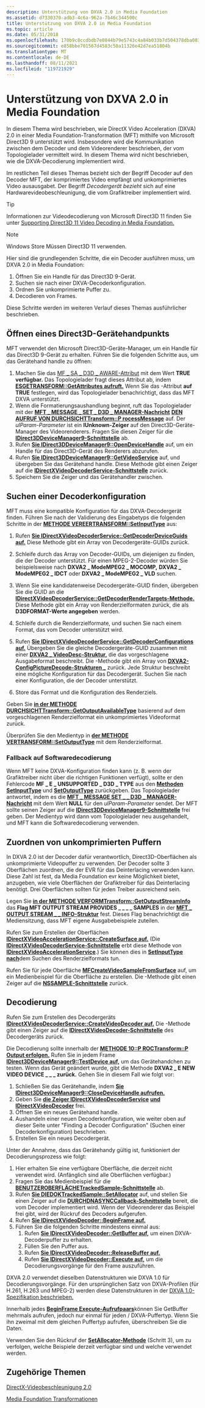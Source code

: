 ```yaml
---
description: Unterstützung von DXVA 2.0 in Media Foundation
ms.assetid: d7330370-adb3-4c6a-962a-7b46c344500c
title: Unterstützung von DXVA 2.0 in Media Foundation
ms.topic: article
ms.date: 05/31/2018
ms.openlocfilehash: 170b9c8ccdbdb7e0844b79e5743c4a84b033b7d504378dba083be5adfb244fcf
ms.sourcegitcommit: e858bbe701567d4583c50a11326e42d7ea51804b
ms.translationtype: MT
ms.contentlocale: de-DE
ms.lasthandoff: 08/11/2021
ms.locfileid: "119721929"
---
```

# <a name="supporting-dxva-20-in-media-foundation"></a>Unterstützung von DXVA 2.0 in Media Foundation

In diesem Thema wird beschrieben, wie DirectX Video Acceleration (DXVA) 2.0 in einer Media Foundation-Transformation (MFT) mithilfe von Microsoft Direct3D 9 unterstützt wird. Insbesondere wird die Kommunikation zwischen dem Decoder und dem Videorenderer beschrieben, der vom Topologielader vermittelt wird. In diesem Thema wird nicht beschrieben, wie die DXVA-Decodierung implementiert wird.

Im restlichen Teil dieses  Themas bezieht sich der Begriff Decoder auf den Decoder MFT, der komprimiertes Video empfängt und unkomprimiertes Video ausausgabet. Der Begriff *Decodergerät bezieht* sich auf eine Hardwarevideobeschleunigung, die vom Grafiktreiber implementiert wird.

> [!TIP]
> Informationen zur Videodecodierung von Microsoft Direct3D 11 finden Sie unter [Supporting Direct3D 11 Video Decoding in Media Foundation.](supporting-direct3d-11-video-decoding-in-media-foundation.md)

 

> [!Note]  
> Windows Store Müssen Direct3D 11 verwenden.

 

Hier sind die grundlegenden Schritte, die ein Decoder ausführen muss, um DXVA 2.0 in Media Foundation:

1.  Öffnen Sie ein Handle für das Direct3D 9-Gerät.
2.  Suchen sie nach einer DXVA-Decoderkonfiguration.
3.  Ordnen Sie unkomprimierte Puffer zu.
4.  Decodieren von Frames.

Diese Schritte werden im weiteren Verlauf dieses Themas ausführlicher beschrieben.

## <a name="opening-a-direct3d-device-handle"></a>Öffnen eines Direct3D-Gerätehandpunkts

MFT verwendet den Microsoft Direct3D-Geräte-Manager, um ein Handle für das Direct3D 9-Gerät zu erhalten. Führen Sie die folgenden Schritte aus, um das Gerätehand handle zu öffnen:

1.  Machen Sie das [MF \_ SA \_ D3D \_ AWARE-Attribut](mf-sa-d3d-aware-attribute.md) mit dem Wert **TRUE verfügbar.** Das Topologielader fragt dieses Attribut ab, indem [**ESGETRANSFORM::GetAttributes aufruft.**](/windows/desktop/api/mftransform/nf-mftransform-imftransform-getattributes) Wenn Sie das -Attribut **auf TRUE** festlegen, wird das Topologielader benachrichtigt, dass das MFT DXVA unterstützt.
2.  Wenn die Formatierungsaushandlung beginnt, ruft das Topologielader mit der [**MFT \_ MESSAGE \_ SET \_ D3D \_ MANAGER-Nachricht**](mft-message-set-d3d-manager.md) [**DEN AUFRUF VON DURCHSICHTTransform::P rocessMessage**](/windows/desktop/api/mftransform/nf-mftransform-imftransform-processmessage) auf. Der *ulParam-Parameter* ist ein **IUnknown-Zeiger** auf den Direct3D-Geräte-Manager des Videorenderers. Fragen Sie diesen Zeiger für die [**IDirect3DDeviceManager9-Schnittstelle**](/windows/desktop/api/dxva2api/nn-dxva2api-idirect3ddevicemanager9) ab.
3.  Rufen [**Sie IDirect3DDeviceManager9::OpenDeviceHandle**](/windows/desktop/api/dxva2api/nf-dxva2api-idirect3ddevicemanager9-opendevicehandle) auf, um ein Handle für das Direct3D-Gerät des Renderers abzurufen.
4.  Rufen [**Sie IDirect3DDeviceManager9::GetVideoService**](/windows/desktop/api/dxva2api/nf-dxva2api-idirect3ddevicemanager9-getvideoservice) auf, und übergeben Sie das Gerätehand handle. Diese Methode gibt einen Zeiger auf die [**IDirectXVideoDecoderService-Schnittstelle**](/windows/desktop/api/dxva2api/nn-dxva2api-idirectxvideodecoderservice) zurück.
5.  Speichern Sie die Zeiger und das Gerätehandler zwischen.

## <a name="finding-a-decoder-configuration"></a>Suchen einer Decoderkonfiguration

MFT muss eine kompatible Konfiguration für das DXVA-Decodergerät finden. Führen Sie nach der Validierung des Eingabetyps die folgenden Schritte in der [**METHODE VEREERTRANSFORM::SetInputType**](/windows/desktop/api/mftransform/nf-mftransform-imftransform-setinputtype) aus:

1.  Rufen [**Sie IDirectXVideoDecoderService::GetDecoderDeviceGuids auf.**](/windows/desktop/api/dxva2api/nf-dxva2api-idirectxvideodecoderservice-getdecoderdeviceguids) Diese Methode gibt ein Array von Decodergeräte-GUIDs zurück.
2.  Schleife durch das Array von Decoder-GUIDs, um diejenigen zu finden, die der Decoder unterstützt. Für einen MPEG-2-Decoder würden Sie beispielsweise nach **DXVA2 \_ ModeMPEG2 \_ MOCOMP,** **DXVA2 \_ ModeMPEG2 \_ IDCT** oder **DXVA2 \_ ModeMPEG2 \_ VLD** suchen.

3.  Wenn Sie eine kandidatenweise Decodergeräte-GUID finden, übergeben Sie die GUID an die [**IDirectXVideoDecoderService::GetDecoderRenderTargets-Methode.**](/windows/desktop/api/dxva2api/nf-dxva2api-idirectxvideodecoderservice-getdecoderrendertargets) Diese Methode gibt ein Array von Renderzielformaten zurück, die als **D3DFORMAT-Werte angegeben** werden.
4.  Schleife durch die Renderzielformate, und suchen Sie nach einem Format, das vom Decoder unterstützt wird.
5.  Rufen [**Sie IDirectXVideoDecoderService::GetDecoderConfigurations auf.**](/windows/desktop/api/dxva2api/nf-dxva2api-idirectxvideodecoderservice-getdecoderconfigurations) Übergeben Sie die gleiche Decodergeräte-GUID zusammen mit einer [**DXVA2 \_ VideoDesc-Struktur,**](/windows/desktop/api/dxva2api/ns-dxva2api-dxva2_videodesc) die das vorgeschlagene Ausgabeformat beschreibt. Die -Methode gibt ein Array von [**DXVA2-ConfigPictureDecode-Strukturen \_**](/windows/desktop/api/dxva2api/ns-dxva2api-dxva2_configpicturedecode) zurück. Jede Struktur beschreibt eine mögliche Konfiguration für das Decodergerät. Suchen Sie nach einer Konfiguration, die der Decoder unterstützt.
6.  Store das Format und die Konfiguration des Renderziels.

Geben Sie [**in der METHODE DURCHSICHTTransform::GetOutputAvailableType**](/windows/desktop/api/mftransform/nf-mftransform-imftransform-getoutputavailabletype) basierend auf dem vorgeschlagenen Renderzielformat ein unkomprimiertes Videoformat zurück.

Überprüfen Sie den Medientyp in [**der METHODE VERTRANSFORM::SetOutputType**](/windows/desktop/api/mftransform/nf-mftransform-imftransform-setoutputtype) mit dem Renderzielformat.

### <a name="fallback-to-software-decoding"></a>Fallback auf Softwaredecodierung

Wenn MFT keine DXVA-Konfiguration finden kann (z. B. wenn der Grafiktreiber nicht über die richtigen Funktionen verfügt), sollte er den Fehlercode **MF \_ E \_ UNSUPPORTED \_ D3D \_ TYPE** aus den [**Methoden SetInputType**](/windows/desktop/api/mftransform/nf-mftransform-imftransform-setinputtype) und [**SetOutputType**](/windows/desktop/api/mftransform/nf-mftransform-imftransform-setoutputtype) zurückgeben. Das Topologielader antwortet, indem es die [**MFT \_ MESSAGE SET \_ \_ D3D \_ MANAGER-Nachricht**](mft-message-set-d3d-manager.md) mit dem Wert **NULL** für den *ulParam-Parameter* sendet. Der MFT sollte seinen Zeiger auf die [**IDirect3DDeviceManager9-Schnittstelle**](/windows/desktop/api/dxva2api/nn-dxva2api-idirect3ddevicemanager9) frei geben. Der Medientyp wird dann vom Topologielader neu ausgehandelt, und MFT kann die Softwaredecodierung verwenden.

## <a name="allocating-uncompressed-buffers"></a>Zuordnen von unkomprimierten Puffern

In DXVA 2.0 ist der Decoder dafür verantwortlich, Direct3D-Oberflächen als unkomprimierte Videopuffer zu verwenden. Der Decoder sollte 3 Oberflächen zuordnen, die der EVR für das Deinterlacing verwenden kann. Diese Zahl ist fest, da Media Foundation evr keine Möglichkeit bietet, anzugeben, wie viele Oberflächen der Grafiktreiber für das Deinterlacing benötigt. Drei Oberflächen sollten für jeden Treiber ausreichend sein.

Legen Sie [**in der METHODE VERFORMTransform::GetOutputStreamInfo**](/windows/desktop/api/mftransform/nf-mftransform-imftransform-getoutputstreaminfo) das **Flag MFT OUTPUT STREAM PROVIDES \_ \_ \_ \_ SAMPLES** in der [**MFT \_ OUTPUT STREAM \_ \_ INFO-Struktur**](/windows/desktop/api/mftransform/ns-mftransform-mft_output_stream_info) fest. Dieses Flag benachrichtigt die Mediensitzung, dass MFT eigene Ausgabebeispiele zuteilen.

Rufen Sie zum Erstellen der Oberflächen [**IDirectXVideoAccelerationService::CreateSurface auf.**](/windows/desktop/api/dxva2api/nf-dxva2api-idirectxvideoaccelerationservice-createsurface) (Die [**IDirectXVideoDecoderService-Schnittstelle**](/windows/desktop/api/dxva2api/nn-dxva2api-idirectxvideodecoderservice) erbt diese Methode von [**IDirectXVideoAccelerationService**](/windows/desktop/api/dxva2api/nn-dxva2api-idirectxvideoaccelerationservice).) Sie können dies in [**SetInputType nach**](/windows/desktop/api/mftransform/nf-mftransform-imftransform-setinputtype)dem Suchen des Renderzielformats tun.

Rufen Sie für jede Oberfläche [**MFCreateVideoSampleFromSurface**](/windows/desktop/api/evr/nc-evr-mfcreatevideosamplefromsurface) auf, um ein Medienbeispiel für die Oberfläche zu erstellen. Die -Methode gibt einen Zeiger auf die [**NSSAMPLE-Schnittstelle**](/windows/desktop/api/mfobjects/nn-mfobjects-imfsample) zurück.

## <a name="decoding"></a>Decodierung

Rufen Sie zum Erstellen des Decodergeräts [**IDirectXVideoDecoderService::CreateVideoDecoder auf.**](/windows/desktop/api/dxva2api/nf-dxva2api-idirectxvideodecoderservice-createvideodecoder) Die -Methode gibt einen Zeiger auf die [**IDirectXVideoDecoder-Schnittstelle**](/windows/desktop/api/dxva2api/nn-dxva2api-idirectxvideodecoder) des Decodergeräts zurück.

Die Decodierung sollte innerhalb der [**METHODE 10::P ROCTransform::P Output erfolgen.**](/windows/desktop/api/mftransform/nf-mftransform-imftransform-processoutput) Rufen Sie in jedem Frame [**IDirect3DDeviceManager9::TestDevice auf,**](/windows/desktop/api/dxva2api/nf-dxva2api-idirect3ddevicemanager9-testdevice) um das Gerätehandchen zu testen. Wenn das Gerät geändert wurde, gibt die Methode **DXVA2 \_ E NEW VIDEO DEVICE \_ \_ \_ zurück.** Gehen Sie in diesem Fall wie folgt vor:

1.  Schließen Sie das Gerätehandle, indem [**Sie IDirect3DDeviceManager9::CloseDeviceHandle aufrufen.**](/windows/desktop/api/dxva2api/nf-dxva2api-idirect3ddevicemanager9-closedevicehandle)
2.  Geben Sie [**die Zeiger IDirectXVideoDecoderService**](/windows/desktop/api/dxva2api/nn-dxva2api-idirectxvideodecoderservice) [**und IDirectXVideoDecoder**](/windows/desktop/api/dxva2api/nn-dxva2api-idirectxvideodecoder) frei.
3.  Öffnen Sie ein neues Gerätehand handle.
4.  Aushandeln einer neuen Decoderkonfiguration, wie weiter oben auf dieser Seite unter "Finding a Decoder Configuration" (Suchen einer Decoderkonfiguration) beschrieben.
5.  Erstellen Sie ein neues Decodergerät.

Unter der Annahme, dass das Gerätehandy gültig ist, funktioniert der Decodierungsprozess wie folgt:

1.  Hier erhalten Sie eine verfügbare Oberfläche, die derzeit nicht verwendet wird. (Anfänglich sind alle Oberflächen verfügbar.)
2.  Fragen Sie das Medienbeispiel für die [**BENUTZEROBERFLÄCHETrackedSample-Schnittstelle**](/windows/win32/api/mfidl/nn-mfidl-imftrackedsample) ab.
3.  Rufen [**Sie DIEDOKTrackedSample::SetAllocator**](/windows/win32/api/mfidl/nf-mfidl-imftrackedsample-setallocator) auf, und stellen Sie einen Zeiger auf die [**DURCHDNASYNCCallback-Schnittstelle**](/windows/desktop/api/mfobjects/nn-mfobjects-imfasynccallback) bereit, die vom Decoder implementiert wird. Wenn der Videorenderer das Beispiel frei gibt, wird der Rückruf des Decoders aufgerufen.
4.  Rufen [**Sie IDirectXVideoDecoder::BeginFrame auf.**](/windows/desktop/api/dxva2api/nf-dxva2api-idirectxvideodecoder-beginframe)
5.  Führen Sie die folgenden Schritte mindestens einmal aus:
    1.  Rufen [**Sie IDirectXVideoDecoder::GetBuffer auf,**](/windows/desktop/api/dxva2api/nf-dxva2api-idirectxvideodecoder-getbuffer) um einen DXVA-Decoderpuffer zu erhalten.
    2.  Füllen Sie den Puffer aus.
    3.  Rufen [**Sie IDirectXVideoDecoder::ReleaseBuffer auf.**](/windows/desktop/api/dxva2api/nf-dxva2api-idirectxvideodecoder-releasebuffer)
    4.  Rufen [**Sie IDirectXVideoDecoder::Execute auf,**](/windows/desktop/api/dxva2api/nf-dxva2api-idirectxvideodecoder-execute) um die Decodierungsvorgänge für den Frame auszuführen.

DXVA 2.0 verwendet dieselben Datenstrukturen wie DXVA 1.0 für Decodierungsvorgänge. Für den ursprünglichen Satz von DXVA-Profilen (für H.261, H.263 und MPEG-2) werden diese Datenstrukturen in der [DXVA 1.0-Spezifikation beschrieben.](/windows-hardware/drivers/display/directx-video-acceleration)

Innerhalb jedes [**BeginFrame Execute-Aufrufpaars**](/windows/desktop/api/dxva2api/nf-dxva2api-idirectxvideodecoder-beginframe)können Sie GetBuffer mehrmals aufrufen, jedoch nur einmal für jeden / [](/windows/desktop/api/dxva2api/nf-dxva2api-idirectxvideodecoder-execute) [](/windows/desktop/api/dxva2api/nf-dxva2api-idirectxvideodecoder-getbuffer) DXVA-Puffertyp. Wenn Sie ihn zweimal mit dem gleichen Puffertyp aufrufen, überschreiben Sie die Daten.

Verwenden Sie den Rückruf der [**SetAllocator-Methode**](/windows/win32/api/mfidl/nf-mfidl-imftrackedsample-setallocator) (Schritt 3), um zu verfolgen, welche Beispiele derzeit verfügbar sind und welche verwendet werden.

## <a name="related-topics"></a>Zugehörige Themen

<dl> <dt>

[DirectX-Videobeschleunigung 2.0](directx-video-acceleration-2-0.md)
</dt> <dt>

[Media Foundation Transformationen](media-foundation-transforms.md)
</dt> </dl>

 

 
